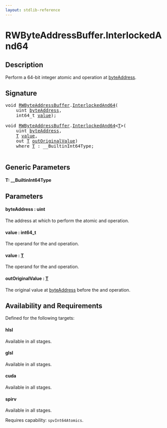 ```yaml
---
layout: stdlib-reference
---
```


# RWByteAddressBuffer\.InterlockedAnd64

## Description

Perform a 64-bit integer atomic and operation at <span class='code'><a href="interlockedand64-0b.md#decl-byteAddress" class="code_param">byteAddress</a></span>.



## Signature 

<pre>
<span class="code_keyword">void</span> <a href="index.md" class="code_type">RWByteAddressBuffer</a>.<a href="interlockedand64-0b.md">InterlockedAnd64</a>(
    <span class="code_keyword">uint</span> <a href="interlockedand64-0b.md#decl-byteAddress" class="code_param">byteAddress</a>,
    int64_t <a href="interlockedand64-0b.md#decl-value" class="code_param">value</a>);

<span class="code_keyword">void</span> <a href="index.md" class="code_type">RWByteAddressBuffer</a>.<a href="interlockedand64-0b.md">InterlockedAnd64</a>&lt;<a href="interlockedand64-0b.md#typeparam-T" class="code_type">T</a>&gt;(
    <span class="code_keyword">uint</span> <a href="interlockedand64-0b.md#decl-byteAddress" class="code_param">byteAddress</a>,
    <a href="interlockedand64-0b.md#typeparam-T" class="code_type">T</a> <a href="interlockedand64-0b.md#decl-value" class="code_param">value</a>,
    <span class="code_keyword">out</span> <a href="interlockedand64-0b.md#typeparam-T" class="code_type">T</a> <a href="interlockedand64-0b.md#decl-outOriginalValue" class="code_param">outOriginalValue</a>)
    <span class='code_keyword'>where</span> <a href="interlockedand64-0b.md#typeparam-T" class="code_type">T</a> : __BuiltinInt64Type;

</pre>

## Generic Parameters

####  <a id="typeparam-T"></a>T: \_\_BuiltinInt64Type

## Parameters

####  <a id="decl-byteAddress"></a>byteAddress  : uint
The address at which to perform the atomic and operation.

####  <a id="decl-value"></a>value  : int64\_t
The operand for the and operation.

####  <a id="decl-value"></a>value  : [T](interlockedand64-0b.md#typeparam-T)
The operand for the and operation.

####  <a id="decl-outOriginalValue"></a>outOriginalValue  : [T](interlockedand64-0b.md#typeparam-T)
The original value at <span class='code'><a href="interlockedand64-0b.md#decl-byteAddress" class="code_param">byteAddress</a></span> before the and operation.


## Availability and Requirements

Defined for the following targets:

#### hlsl
Available in all stages.

#### glsl
Available in all stages.

#### cuda
Available in all stages.

#### spirv
Available in all stages.

Requires capability: `spvInt64Atomics`.



<script>
// Fix .md links to .html when on ReadTheDocs
if (window.location.hostname.includes('readthedocs') || 
    window.location.hostname.includes('rtfd.io')) {
  document.addEventListener('DOMContentLoaded', function() {
    const links = document.querySelectorAll('a');
    links.forEach(link => {
      const href = link.getAttribute('href');
      if (href && href.includes('.md')) {
        // This regex will handle .md links with or without fragment identifiers or query parameters
        link.href = link.href.replace(/(.+)\.md(#[^?]*)?(\?.*)?$/, '$1.html$2$3');
      }
    });
  });
}
</script>

